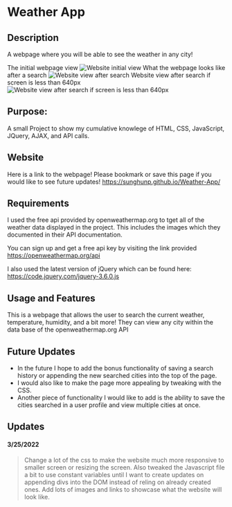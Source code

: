 # Weather App
## Description
A webpage where you will be able to see the weather in any city!

The initial webpage view 
![Website initial view](https://i.imgur.com/bNRD2ue.png "Website Initial")
What the webpage looks like after a search 
![Website view after search](https://i.imgur.com/PyPS6ro.png "Website")
Website view after search if screen is less than 640px
![Website view after search if screen is less than 640px](https://i.imgur.com/3qklDnL.png "Website")
## Purpose:
A small Project to show my cumulative knowlege of HTML, CSS, JavaScript, JQuery, AJAX, and API calls.  

## Website
Here is a link to the webpage! Please bookmark or save this page if you would like to see future updates!
https://sunghunp.github.io/Weather-App/

## Requirements 
I used the free api provided by openweathermap.org to tget all of the weather data displayed in the project. This includes the images which they documented in their API documentation.

You can sign up and get a free api key by visiting the link provided
https://openweathermap.org/api

I also used the latest version of jQuery which can be found here: https://code.jquery.com/jquery-3.6.0.js

## Usage and Features
This is a webpage that allows the user to search the current weather, temperature, humidity, and a bit more! They can view any city within the data base of the openweathermap.org API

## Future Updates
- In the future I hope to add the bonus functionality of saving a search history or appending the new searched cities into the top of the page. 
- I would also like to make the page more appealing by tweaking with the CSS. 
- Another piece of functionality I would like to add is the ability to save the cities searched in a user profile and view multiple cities at once. 

## Updates
#### 3/25/2022
> Change a lot of the css to make the website much more responsive to smaller screen or resizing the screen. Also tweaked the Javascript file a bit to use constant variables until I want to create updates on appending divs into the DOM instead of reling on already created ones. Add lots of images and links to showcase what the website will look like. 